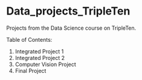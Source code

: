 # Data_projects_TripleTen
Projects from the Data Science course on TripleTen.  

Table of Contents:
1. Integrated Project 1
2. Integrated Project 2
3. Computer Vision Project
4. Final Project
